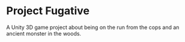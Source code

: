 # Project Fugative
A Unity 3D game project about being on the run from the cops and an ancient monster in the woods. 
